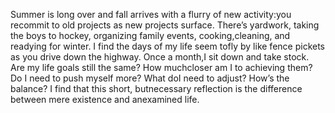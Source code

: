 

Summer is long over and fall arrives with a flurry of new activity:you recommit to old projects as new
projects surface. There’s yardwork, taking the boys to hockey, organizing family events,
cooking,cleaning, and readying for winter. I find the days of my life seem tofly by like fence pickets as you
drive down the highway. Once a month,I sit down and take stock. Are my life goals still the same? How
muchcloser am I to achieving them? Do I need to push myself more? What doI need to adjust? How’s the
balance? I find that this short, butnecessary reflection is the difference between mere existence and
anexamined life.